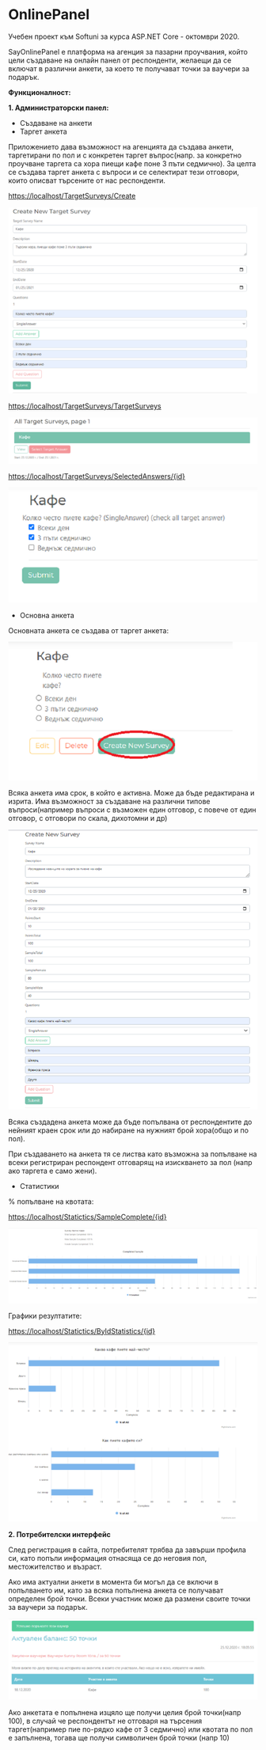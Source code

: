 # OnlinePanel
Учебен проект към Softuni за курса ASP.NET Core - октомври 2020.

SayOnlinePanel е платформа на агенция за пазарни проучвания, който цели създаване на онлайн панел от респонденти, желаещи да се включат в различни анкети, за което те получават точки за ваучери за подарък.

**Функционалност:**

**1. Администраторски панел:**

- Създаване на анкети
- Таргет анкета

Приложението дава възможност на агенцията да създава анкети, таргетирани по пол и с конкретен таргет въпрос(напр. за конкретно проучване таргета са хора пиещи кафе поне 3 пъти седмично). За целта се създава таргет анкета с въпроси и се селектират тези отговори, които описват търсените от нас респонденти.

[https://localhost/TargetSurveys/Create](https://localhost/TargetSurveys/Create)

![](https://raw.githubusercontent.com/VeselinaTopalova/OnlinePanel/main/images/target-create.png)

[https://localhost/TargetSurveys/TargetSurveys](https://localhost/TargetSurveys/TargetSurveys)

![](https://raw.githubusercontent.com/VeselinaTopalova/OnlinePanel/main/images/target-answers.png)

[https://localhost/TargetSurveys/SelectedAnswers/{id}](https://localhost/TargetSurveys/SelectedAnswers/%7Bid%7D)

![](https://raw.githubusercontent.com/VeselinaTopalova/OnlinePanel/main/images/target-answers1.png)

- Основна анкета

Основната анкета се създава от таргет анкета:

![](https://raw.githubusercontent.com/VeselinaTopalova/OnlinePanel/main/images/create.png)

Всяка анкета има срок, в който е активна. Може да бъде редактирана и изрита. Има възможност за създаване на различни типове въпроси(например въпроси с възможен един отговор, с повече от един отговор, с отговори по скала, дихотомни и др)

![](https://raw.githubusercontent.com/VeselinaTopalova/OnlinePanel/main/images/create1.png)

Всяка създадена анкета може да бъде попълвана от респондентите до нейният краен срок или до набиране на нужният брой хора(общо и по пол).

При създаването на анкета тя се листва като възможна за попълване на всеки регистриран респондент отговарящ на изискването за пол (напр ако таргета е само жени).

- Статистики

% попълване на квотата:

[https://localhost/Statictics/SampleComplete/{id}](https://localhost/Statictics/SampleComplete/%7Bid%7D)

![](https://raw.githubusercontent.com/VeselinaTopalova/OnlinePanel/main/images/stats-1.png)

Графики резултатите:

[https://localhost/Statictics/ByIdStatistics/{id}](https://localhost/Statictics/ByIdStatistics/%7Bid%7D)

![](https://raw.githubusercontent.com/VeselinaTopalova/OnlinePanel/main/images/stats-2.png)

**2. Потребителски интерфейс**

След регистрация в сайта, потребителят трябва да завърши профила си, като попъли информация отнасяща се до неговия пол, местожителство и възраст.

Ако има актуални анкети в момента би могъл да се включи в попълването им, като за всяка попълнена анкета се получават определен брой точки. Всеки участник може да размени своите точки за ваучери за подарък.

![](https://raw.githubusercontent.com/VeselinaTopalova/OnlinePanel/main/images/users.png)

Ако анкетата е попълнена изцяло ще получи целия брой точки(напр 100), в случай че респондентът не отговаря на търсения таргет(например пие по-рядко кафе от 3 седмично) или квотата по пол е запълнена, тогава ще получи символичен брой точки (напр 10)
